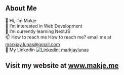 ## About Me
👋 Hi, I’m Makje<br />
👀 I’m interested in Web Development<br />
🌱 I’m currently learning NextJS<br />
📫 How to reach me How to reach me? email me at markjay.lunas@gmail.com <br />
💼 My Linkedin    [![Linkedin: markjaylunas](https://img.shields.io/badge/-MarkJay%20Lunas-blue?style=flat-square&logo=Linkedin&logoColor=white&link=https://www.linkedin.com/in/markjaylunas/)](https://www.linkedin.com/in/markjaylunas/)


## Visit my website at www.makje.me
